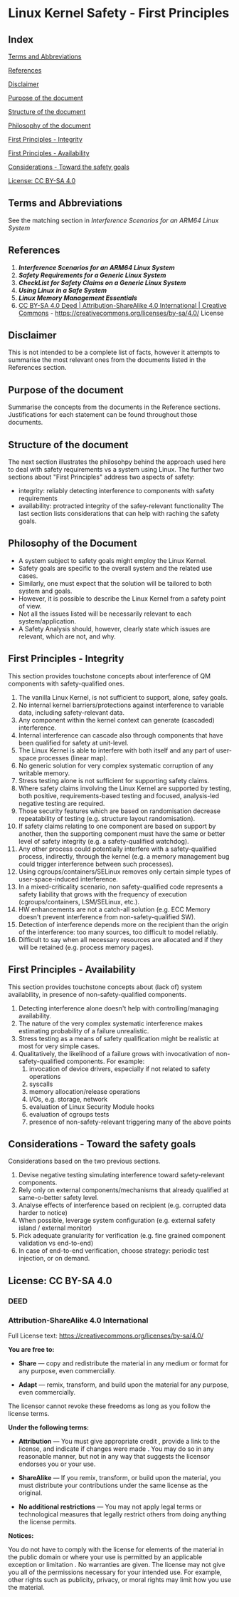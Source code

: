# **Linux Kernel Safety - First Principles**

## Index

[Terms and Abbreviations](#Terms-and-Abbreviations)

[References](#References)

[Disclaimer](#Disclaimer)

[Purpose of the document](#Purpose-of-the-document)

[Structure of the document](#Structure-of-the-document)

[Philosophy of the document](#Philosophy-of-the-document)

[First Principles - Integrity](#First-Principles---Integrity)

[First Principles - Availability](#First-Principles---Availability)

[Considerations - Toward the safety goals](#Considerations---Toward-the-safety-goals)

[License: CC BY-SA 4.0](#License-CC-BY-SA-40)

## **Terms and Abbreviations**

   See the matching section in *Interference Scenarios for an ARM64 Linux System*

## **References**

1. ***Interference Scenarios for an ARM64 Linux System***
2. ***Safety Requirements for a Generic Linux System***
3. ***CheckList for Safety Claims on a Generic Linux System***
4. ***Using Linux in a Safe System***
5. ***Linux Memory Management Essentials***
6. [CC BY-SA 4.0 Deed | Attribution-ShareAlike 4.0 International | Creative Commons](https://creativecommons.org/licenses/by-sa/4.0/) - <https://creativecommons.org/licenses/by-sa/4.0/> License


## **Disclaimer**
This is not intended to be a complete list of facts, however it attempts
to summarise the most relevant ones from the documents listed in the
References section.

## **Purpose of the document**
Summarise the concepts from the documents in the Reference sections.
Justifications for each statement can be found throughout those documents.

## **Structure of the document**
The next section illustrates the philosohpy behind the approach used here to
deal with safety requirements vs a system using Linux.
The further two sections about "First Principles" address two aspects of safety:
-  integrity: reliably detecting interference to components with safety requirements
-  availability: protracted integrity of the safey-relevant functionality
The last section lists considerations that can help with raching the safety goals.


## **Philosophy of the Document**
*  A system subject to safety goals might employ the Linux Kernel.
*  Safety goals are specific to the overall system and the related use cases.
*  Similarly, one must expect that the solution will be tailored to both system and goals.
*  However, it is possible to describe the Linux Kernel from a safety point of view.
*  Not all the issues listed will be necessarily relevant to each system/application.
*  A Safety Analysis should, however, clearly state which issues are relevant, which are not, and why.


## **First Principles - Integrity**
This section provides touchstone concepts about interference of QM components with
safety-qualified ones.

1. The vanilla Linux Kernel, is not sufficient to support, alone, safey goals.
2. No internal kernel barriers/protections against interference to variable data, including safety-relevant data.
3. Any component within the kernel context can generate (cascaded) interference.
4. Internal interference can cascade also through components that have been qualified for safety at unit-level.
5. The Linux Kernel is able to interfere with both itself and any part of user-space processes (linear map).
6. No generic solution for very complex systematic corruption of any writable memory.
7. Stress testing alone is not sufficient for supporting safety claims.
8. Where safety claims involving the Linux Kernel are supported by testing, both positive, requirements-based testing and focused, analysis-led negative testing are required.
9. Those security features which are based on randomisation decrease repeatability of testing (e.g. structure layout randomisation).
10. If safety claims relating to one component are based on support by another, then the supporting component must have the same or better level of safety integrity (e.g. a safety-qualified watchdog).
11. Any other process could potentially interfere with a safety-qualified process, indirectly, through the kernel (e.g. a memory management bug could trigger interference between such processes).
12. Using cgroups/containers/SELinux removes only certain simple types of user-space-induced interference.
13. In a mixed-criticality scenario, non safety-qualified code represents a safety liability that grows with the frequency of execution (cgroups/containers, LSM/SELinux, etc.).
14. HW enhancements are not a catch-all solution (e.g. ECC Memory doesn't prevent interference from non-safety-qualified SW).
15. Detection of interference depends more on the recipient than the origin of the interference: too many sources, too difficult to model reliably.
16. Difficult to say when all necessary resources are allocated and if they will be retained (e.g. process memory pages).


## **First Principles - Availability**
This section provides touchstone concepts about (lack of) system availability, in presence of non-safety-qualified components.

1. Detecting interference alone doesn't help with controlling/managing availability.
2. The nature of the very complex systematic interference makes estimating probability of a failure unrealistic.
3. Stress testing as a means of safety qualification might be realistic at most for very simple cases.
4. Qualitatively, the likelihood of a failure grows with invocativation of non-safety-qualified components. For example:
   1. invocation of device drivers, especially if not related to safety operations
   2. syscalls
   3. memory allocation/release operations
   4. I/Os, e.g. storage, network
   5. evaluation of Linux Security Module hooks
   6. evaluation of cgroups tests
   7. presence of non-safety-relevant triggering many of the above points


## **Considerations - Toward the safety goals**
Considerations based on the two previous sections.

1. Devise negative testing simulating interference toward safety-relevant components.
2. Rely only on external components/mechanisms that already qualified at same-o-better safety level.
3. Analyse effects of interference based on recipient (e.g. corrupted data harder to notice)
4. When possible, leverage system configuration (e.g. external safety island / external monitor)
5. Pick adequate granularity for verification (e.g. fine grained component validation vs end-to-end)
6. In case of end-to-end verification, choose strategy: periodic test injection, or on demand.


## **License: CC BY-SA 4.0**

### **DEED**
### **Attribution-ShareAlike 4.0 International**

Full License text: <https://creativecommons.org/licenses/by-sa/4.0/>

**You are free to:**

* **Share** — copy and redistribute the material in any medium or format for any purpose, even commercially.

* **Adapt** — remix, transform, and build upon the material for any purpose, even commercially.

The licensor cannot revoke these freedoms as long as you follow the license terms.

**Under the following terms:**

* **Attribution** — You must give appropriate credit , provide a link to the license, and indicate if changes were made . You may do so in any reasonable manner, but not in any way that suggests the licensor endorses you or your use.

* **ShareAlike** — If you remix, transform, or build upon the material, you must distribute your contributions under the same license as the original.

* **No additional restrictions** — You may not apply legal terms or technological measures that legally restrict others from doing anything the license permits.

**Notices:**

You do not have to comply with the license for elements of the material in the public domain or where your use is permitted by an applicable exception or limitation .
No warranties are given. The license may not give you all of the permissions necessary for your intended use. For example, other rights such as publicity, privacy, or moral rights may limit how you use the material.
